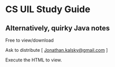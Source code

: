 # CS UIL Study Guide
## Alternatively, quirky Java notes
Free to view/download

Ask to distribute [ Jonathan.kalsky@gmail.com ]

Execute the HTML to view.
